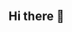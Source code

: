 ## Hi there 👋

<!--
**J-Ambo/J-Ambo** is a ✨ _special_ ✨ repository because its `README.md` (this file) appears on your GitHub profile.


- 🔭 I’m currently studying Physics and learning Python

-->  
